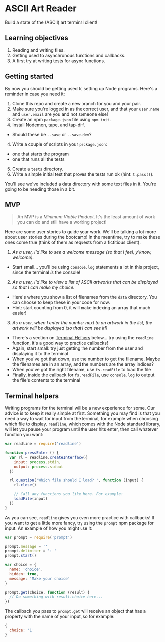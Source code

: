 # ASCII Art Reader

Build a state of the (ASCII) art terminal client!


## Learning objectives

1. Reading and writing files.
2. Getting used to asynchronous functions and callbacks.
3. A first try at writing tests for async functions.


## Getting started

By now you should be getting used to setting up Node programs. Here's a reminder in case you need it:

1. Clone this repo and create a new branch for you and your pair.
2. Make sure you're logged in as the correct user, and that your `user.name` and `user.email` are you and not someone else!
2. Create an npm `package.json` file using `npm init`.
3. Install Nodemon, tape, and tap-diff.
  - Should these be `--save` or `--save-dev`?
4. Write a couple of scripts in your `package.json`:
  - one that starts the program
  - one that runs all the tests
5. Create a `tests` directory.
6. Write a simple initial test that proves the tests run ok (hint: `t.pass()`).

You'll see we've included a data directory with some text files in it. You're going to be needing those in a bit.


## MVP

> An MVP is a _Minimum Viable Product_. It's the least amount of work you can do and still have a working project!

Here are some user stories to guide your work. We'll be talking a lot more about user stories during the bootcamp! In the meantime, try to make these ones come true (think of them as requests from a fictitious client).

1. _As a user, I'd like to see a welcome message (so that I feel, y'know, welcome)._
  - Start small... you'll be using `console.log` statements a lot in this project, since the terminal _is_ the console!

2. _As a user, I'd like to view a list of ASCII artworks that can be displayed so that I can make my choice._
  - Here's where you show a list of filenames from the `data` directory. You can choose to keep these in your code for now.
  - Hint: start counting from 0, it will make indexing an array that much easier!

3. _As a user, when I enter the number next to an artwork in the list, the artwork will be displayed (so that I can see it!)_
  - There's a section on [Terminal Helpers](#terminal-helpers) below... try using the `readline` function, it's a good way to practice callbacks!
  - Again, start small: try just getting the number from the user and displaying it to the terminal
  - When you've got that down, use the number to get the filename. Maybe the filenames are in an array, and the numbers are the array indices?
  - When you've got the right filename, use `fs.readFile` to load the file
  - Finally, inside the callback for `fs.readFile`, use `console.log` to output the file's contents to the terminal


## Terminal helpers

Writing programs for the terminal will be a new experience for some. Our advice is to keep it really simple at first. Something you may find is that you need a way to wait for input from the terminal, for example when choosing which file to display. `readline`, which comes with the Node standard library, will let you pause your program until the user hits enter, then call whatever function you want:

```js
var readline = require('readline')

function pressEnter () {
  var rl = readline.createInterface({
    input: process.stdin,
    output: process.stdout
  })

  rl.question('Which file should I load? ', function (input) {
    rl.close()

    // Call any functions you like here. For example:
    loadFile(input)
  })
}
```

As you can see, `readline` gives you even more practice with callbacks! If you want to get a little more fancy, try using the `prompt` npm package for input. An example of how you might use it:

```js
var prompt = require('prompt')

prompt.message = ''
prompt.delimiter = ': '
prompt.start()

var choice = {
  name: 'choice',
  hidden: true,
  message: 'Make your choice'
} 

prompt.get(choice, function (result) {
  // Do something with result.choice here...
})
```

The callback you pass to `prompt.get` will receive an object that has a property with the name of your input, so for example:

```js
{
  choice: '1'
}
```

